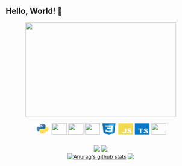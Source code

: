 ## Hello, World! 👋


<div align="center">
  <img align="center" height="250" width="400" src="https://user-images.githubusercontent.com/102629741/178165537-5b4f1ada-c7f2-4627-8fbe-f6d92adbe312.gif">
</div>



<div align="center" style="display: inline_block"><br>
  <img align="center" height="30" width="40" src="https://raw.githubusercontent.com/devicons/devicon/master/icons/python/python-original.svg"> 
  <img align="center" height="30" width="40" src="https://cdn.jsdelivr.net/gh/devicons/devicon/icons/java/java-original.svg">
  <img align="center" height="30" width="40" src="https://cdn.jsdelivr.net/gh/devicons/devicon/icons/spring/spring-original.svg">
  <img align="center" height="30" width="40" src="https://cdn.jsdelivr.net/gh/devicons/devicon/icons/html5/html5-original.svg" />
  <img align="center" height="30" width="40" src="https://raw.githubusercontent.com/devicons/devicon/master/icons/css3/css3-original.svg">
  <img align="center" height="30" width="40" src="https://raw.githubusercontent.com/devicons/devicon/master/icons/javascript/javascript-plain.svg">
  <img align="center" height="30" width="40" src="https://raw.githubusercontent.com/devicons/devicon/master/icons/typescript/typescript-plain.svg">
  <img align="center" height="30" width="40" src="https://cdn.jsdelivr.net/gh/devicons/devicon/icons/angularjs/angularjs-plain.svg">
</div>

 ##
 
<div align="center"> 
  <a href = "mailto:ericferrarir@gmail.com"><img src="https://img.shields.io/badge/-Gmail-%23333?style=for-the-badge&logo=gmail&logoColor=white" target="_blank"></a>
  <a href="https://www.linkedin.com/in/eric-ferrari-ramos-31248a181/" target="_blank"><img src="https://img.shields.io/badge/-LinkedIn-%230077B5?style=for-the-badge&logo=linkedin&logoColor=white" target="_blank"></a> 
</div>



<div align="center">
  <a href="https://github.com/ericferrari93/github-readme-stats"><img height="160em" align="center" src="https://github-readme-stats.vercel.app/api?username=ericferrari93&show_icons=true&include_all_commits=true&theme=vue-dark&hide_border=true" alt="Anurag's github stats" /></a>
  <a href="https://github.com/ericferrari93/github-readme-stats"><img height="160em" align="center" src="https://github-readme-stats.vercel.app/api/top-langs/?username=ericferrari93&layout=compact&langs_count=8&theme=vue-dark&hide_border=true" /></a>
</div>



